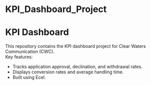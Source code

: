 # KPI_Dashboard_Project
# KPI Dashboard
This repository contains the KPI dashboard project for Clear Waters Communication (CWC).  
Key features:  
- Tracks application approval, declination, and withdrawal rates.  
- Displays conversion rates and average handling time.  
- Built using Ecel.
